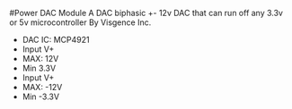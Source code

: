 #Power DAC Module
A DAC biphasic +- 12v DAC that can run off any 3.3v or 5v microcontroller
By Visgence Inc.

* DAC IC: MCP4921
* Input V+
 * MAX: 12V
 * Min 3.3V
* Input V+
 * MAX: -12V
 * Min -3.3V
